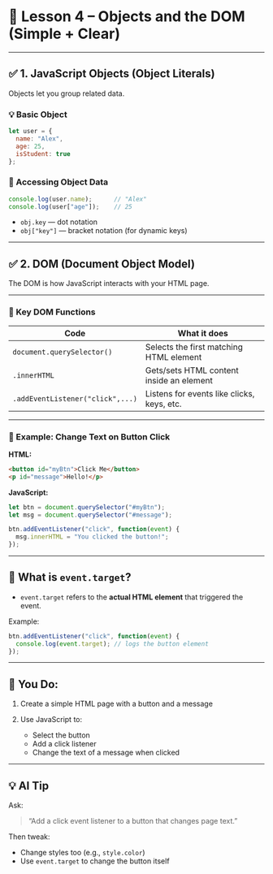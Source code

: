 # 🧠 Lesson 4 – Objects and the DOM (Simple + Clear)

---

## ✅ 1. **JavaScript Objects (Object Literals)**

Objects let you group related data.

### 💡 Basic Object

```js
let user = {
  name: "Alex",
  age: 25,
  isStudent: true
};
```

### 🧪 Accessing Object Data

```js
console.log(user.name);      // "Alex"
console.log(user["age"]);    // 25
```

* `obj.key` — dot notation
* `obj["key"]` — bracket notation (for dynamic keys)

---

## ✅ 2. **DOM (Document Object Model)**

The DOM is how JavaScript interacts with your HTML page.

---

### 🧱 Key DOM Functions

| Code                             | What it does                               |
| -------------------------------- | ------------------------------------------ |
| `document.querySelector()`       | Selects the first matching HTML element    |
| `.innerHTML`                     | Gets/sets HTML content inside an element   |
| `.addEventListener("click",...)` | Listens for events like clicks, keys, etc. |

---

### 🧪 Example: Change Text on Button Click

**HTML:**

```html
<button id="myBtn">Click Me</button>
<p id="message">Hello!</p>
```

**JavaScript:**

```js
let btn = document.querySelector("#myBtn");
let msg = document.querySelector("#message");

btn.addEventListener("click", function(event) {
  msg.innerHTML = "You clicked the button!";
});
```

---

## 💬 What is `event.target`?

* `event.target` refers to the **actual HTML element** that triggered the event.

Example:

```js
btn.addEventListener("click", function(event) {
  console.log(event.target); // logs the button element
});
```

---

## 🧪 You Do:

1. Create a simple HTML page with a button and a message
2. Use JavaScript to:

   * Select the button
   * Add a click listener
   * Change the text of a message when clicked

---

## 💡 AI Tip

Ask:

> “Add a click event listener to a button that changes page text.”

Then tweak:

* Change styles too (e.g., `style.color`)
* Use `event.target` to change the button itself